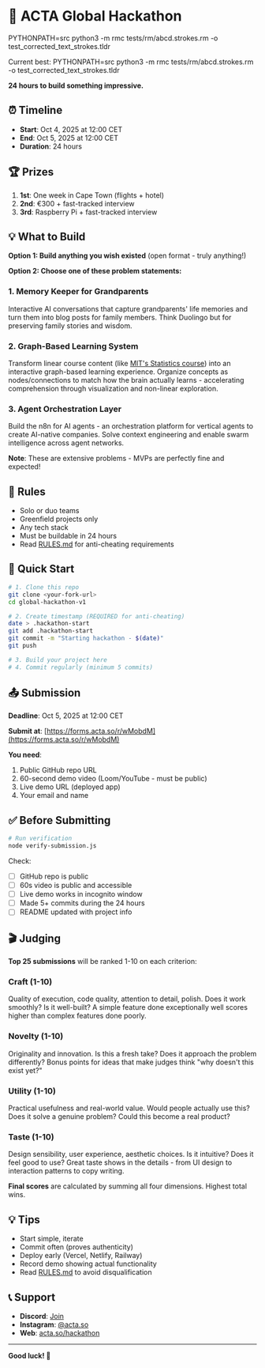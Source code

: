 # 🚀 ACTA Global Hackathon

PYTHONPATH=src python3 -m rmc tests/rm/abcd.strokes.rm -o test_corrected_text_strokes.tldr

Current best: PYTHONPATH=src python3 -m rmc tests/rm/abcd.strokes.rm -o test_corrected_text_strokes.tldr

**24 hours to build something impressive.**

## ⏰ Timeline

- **Start**: Oct 4, 2025 at 12:00 CET
- **End**: Oct 5, 2025 at 12:00 CET
- **Duration**: 24 hours

## 🏆 Prizes

1. **1st**: One week in Cape Town (flights + hotel)
2. **2nd**: €300 + fast-tracked interview
3. **3rd**: Raspberry Pi + fast-tracked interview

## 💡 What to Build

**Option 1: Build anything you wish existed** (open format - truly anything!)

**Option 2: Choose one of these problem statements:**

### 1. Memory Keeper for Grandparents
Interactive AI conversations that capture grandparents' life memories and turn them into blog posts for family members. Think Duolingo but for preserving family stories and wisdom.

### 2. Graph-Based Learning System
Transform linear course content (like [MIT's Statistics course](https://ocw.mit.edu/courses/18-05-introduction-to-probability-and-statistics-spring-2022/)) into an interactive graph-based learning experience. Organize concepts as nodes/connections to match how the brain actually learns - accelerating comprehension through visualization and non-linear exploration.

### 3. Agent Orchestration Layer
Build the n8n for AI agents - an orchestration platform for vertical agents to create AI-native companies. Solve context engineering and enable swarm intelligence across agent networks.

**Note**: These are extensive problems - MVPs are perfectly fine and expected!

## 🎯 Rules

- Solo or duo teams
- Greenfield projects only
- Any tech stack
- Must be buildable in 24 hours
- Read [RULES.md](./RULES.md) for anti-cheating requirements

## 🚀 Quick Start

```bash
# 1. Clone this repo
git clone <your-fork-url>
cd global-hackathon-v1

# 2. Create timestamp (REQUIRED for anti-cheating)
date > .hackathon-start
git add .hackathon-start
git commit -m "Starting hackathon - $(date)"
git push

# 3. Build your project here
# 4. Commit regularly (minimum 5 commits)
```

## 📤 Submission

**Deadline**: Oct 5, 2025 at 12:00 CET

**Submit at**: [https://forms.acta.so/r/wMobdM](https://forms.acta.so/r/wMobdM)

**You need**:
1. Public GitHub repo URL
2. 60-second demo video (Loom/YouTube - must be public)
3. Live demo URL (deployed app)
4. Your email and name

## ✅ Before Submitting

```bash
# Run verification
node verify-submission.js
```

Check:
- [ ] GitHub repo is public
- [ ] 60s video is public and accessible
- [ ] Live demo works in incognito window
- [ ] Made 5+ commits during the 24 hours
- [ ] README updated with project info

## 🎬 Judging

**Top 25 submissions** will be ranked 1-10 on each criterion:

### Craft (1-10)
Quality of execution, code quality, attention to detail, polish. Does it work smoothly? Is it well-built? A simple feature done exceptionally well scores higher than complex features done poorly.

### Novelty (1-10)
Originality and innovation. Is this a fresh take? Does it approach the problem differently? Bonus points for ideas that make judges think "why doesn't this exist yet?"

### Utility (1-10)
Practical usefulness and real-world value. Would people actually use this? Does it solve a genuine problem? Could this become a real product?

### Taste (1-10)
Design sensibility, user experience, aesthetic choices. Is it intuitive? Does it feel good to use? Great taste shows in the details - from UI design to interaction patterns to copy writing.

**Final scores** are calculated by summing all four dimensions. Highest total wins.

## 💡 Tips

- Start simple, iterate
- Commit often (proves authenticity)
- Deploy early (Vercel, Netlify, Railway)
- Record demo showing actual functionality
- Read [RULES.md](./RULES.md) to avoid disqualification

## 📞 Support

- **Discord**: [Join](https://discord.gg/9KbH3f5M2a)
- **Instagram**: [@acta.so](https://instagram.com/acta.so)
- **Web**: [acta.so/hackathon](https://www.acta.so/hackathon)

---

**Good luck! 🎉**
